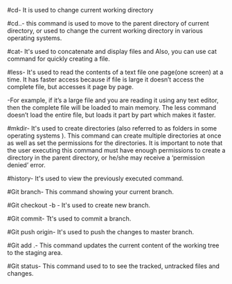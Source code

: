 #cd- It is used to change current working directory

#cd..- this command is used to move to the parent directory of current      directory, or  used to change the current working directory in various operating systems.

#cat- It's used to concatenate and display files and Also, you can use cat command for quickly creating a file.

#less- It's used to read the contents of a text file one page(one screen) at a time. It has faster access because if file is large it doesn’t access the complete file, but accesses it page by page.

-For example, if it’s a large file and you are reading it using any text editor, then the complete file will be loaded to main memory. The less command doesn’t load the entire file, but loads it part by part which makes it faster.

#mkdir-  It's used to create directories (also referred to as folders in some operating systems ). This command can create multiple directories at once as well as set the permissions for the directories. It is important to note that the user executing this command must have enough permissions to create a directory in the parent directory, or he/she may receive a ‘permission denied’ error. 

#history- It's used to view the previously executed command.

#Git branch- This command showing your current branch.

#Git checkout -b <branch name> - It's used to create new branch.

#Git commit- Tt's used to commit a branch.

#Git push origin- It's used to push the changes to master branch.

#Git add .- This command updates the current content of the working tree to the staging area.

#Git status- This command used to to see the tracked, untracked files and changes. 

